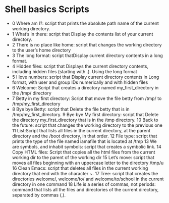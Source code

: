 # Shell basics Scripts 
- 0 Where am I?: script that prints the absolute path name of the current working directory.
- 1 What’s in there: script that Display the contents list of your current directory.
- 2 There is no place like home: script that changes the working directory to the user’s home directory
- 3 The long format: script thatDisplay current directory contents in a long format.
- 4 Hidden files: script that Displays the current directory contents, including hidden files (starting with .). Using the long format
- 5 I love numbers: script that Display current directory contents in Long format, with user and group IDs numerically and with hidden files
- 6 Welcome: Script that creates a directory named my_first_directory in the /tmp/ directory 
- 7 Betty in my first directory: Script that move the file betty from /tmp/ to /tmp/my_first_directory
- 8 Bye bye Betty: script that Delete the file betty that is in /tmp/my_first_directory.
9 Bye bye My first directory: script that Delete the directory my_first_directory that is in the /tmp directory.
10 Back to the future: script that changes the working directory to the previous one
11 List:Script that lists all files in the current directory, at the parent directory and the /boot directory, in that order.
12 File type: script that prints the type of the file named iamafile that is located at /tmp
13 We are symbols, and inhabit symbols: script that creates a symbolic link.
14 Copy HTML files: Script that copies all the html files from the current working dir to the parent of the working dir 
15 Let’s move: script that moves all files beginning with an uppercase letter to the directory /tmp/u
16 Clean Emacs: script that deletes all files in the current working directory that end with the character ~.
17 Tree: script that creates the directories welcome/, welcome/to/ and welcome/to/school in the current directory in one command
18 Life is a series of commas, not periods: command that lists all the files and directories of the current directory, separated by commas (,).
